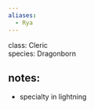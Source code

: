 ```yaml
---
aliases:
  - Rya
---
```

class: Cleric  <br/>
species: Dragonborn <br/>
## notes:

* specialty in lightning
